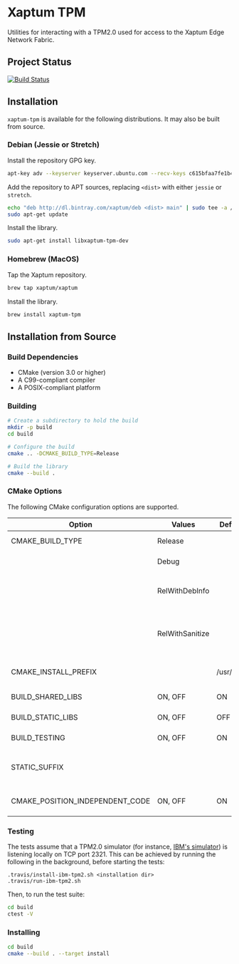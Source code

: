 # Xaptum TPM

Utilities for interacting with a TPM2.0 used for access to the Xaptum Edge Network Fabric.

## Project Status

[![Build Status](https://travis-ci.org/xaptum/xaptum-tpm.svg?branch=master)](https://travis-ci.org/xaptum/xaptum-tpm)

## Installation

`xaptum-tpm` is available for the following distributions. It may also
be built from source.

### Debian (Jessie or Stretch)

Install the repository GPG key.

``` bash
apt-key adv --keyserver keyserver.ubuntu.com --recv-keys c615bfaa7fe1b4ca
```

Add the repository to APT sources, replacing `<dist>` with either `jessie`
or `stretch`.

``` bash
echo "deb http://dl.bintray.com/xaptum/deb <dist> main" | sudo tee -a /etc/apt/sources.list
sudo apt-get update
```

Install the library.

``` bash
sudo apt-get install libxaptum-tpm-dev
```

### Homebrew (MacOS)

Tap the Xaptum repository.

``` bash
brew tap xaptum/xaptum
```

Install the library.
``` bash
brew install xaptum-tpm
```

## Installation from Source

### Build Dependencies

* CMake (version 3.0 or higher)
* A C99-compliant compiler
* A POSIX-compliant platform

### Building

```bash
# Create a subdirectory to hold the build
mkdir -p build
cd build

# Configure the build
cmake .. -DCMAKE_BUILD_TYPE=Release

# Build the library
cmake --build .
```

### CMake Options

The following CMake configuration options are supported.

| Option                          | Values          | Default    | Description                                     |
|---------------------------------|-----------------|------------|-------------------------------------------------|
| CMAKE_BUILD_TYPE                | Release         |            | With full optimizations.                        |
|                                 | Debug           |            | With debug symbols.                             |
|                                 | RelWithDebInfo  |            | With full optimizations and debug symbols.      |
|                                 | RelWithSanitize |            | With address and undefined-behavior sanitizers. |
| CMAKE_INSTALL_PREFIX            | <string>        | /usr/local | The directory to install the library in.        |
| BUILD_SHARED_LIBS               | ON, OFF         | ON         | Build shared libraries.                         |
| BUILD_STATIC_LIBS               | ON, OFF         | OFF        | Build static libraries.                         |
| BUILD_TESTING                   | ON, OFF         | ON         | Build the test suite.                           |
| STATIC_SUFFIX                   | <string>        | <none>     | Appends a suffix to the static lib name.        |
| CMAKE_POSITION_INDEPENDENT_CODE | ON, OFF         | ON         | Compile static libs with `-fPIC`.               |

### Testing

The tests assume that a TPM2.0 simulator (for instance, [IBM's simulator](https://sourceforge.net/projects/ibmswtpm2/))
is listening locally on TCP port 2321.
This can be achieved by running the following in the background, before starting the tests:
```
.travis/install-ibm-tpm2.sh <installation dir>
.travis/run-ibm-tpm2.sh
```

Then, to run the test suite:
```bash
cd build
ctest -V
```

### Installing

```bash
cd build
cmake --build . --target install
```
